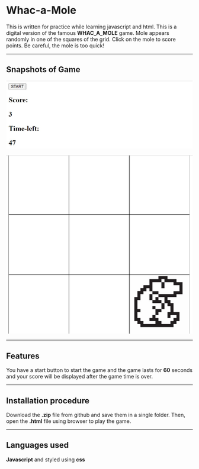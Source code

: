 # __Whac-a-Mole__
This is written for practice while learning javascript and html.
This is a digital version of the famous __WHAC_A_MOLE__ game. Mole appears randomly in one of the squares of the grid. Click on the mole to score points. Be careful, the mole is too quick!

---

## __Snapshots of Game__
![images in markdown](Images\WHAC_A_MOLE_SS-1.jpg)

![images in markdown](Images\WHAC_A_MOLE_SS-2.jpg)

---

## __Features__
You have a start button to start the game and the game lasts for __60__ seconds and your score will be displayed after the game time is over.

---

## __Installation procedure__
Download the __.zip__ file from github and save them in a single folder. Then, open the __.html__ file using browser to play the game.

---

## __Languages used__
__Javascript__ and styled using __css__
